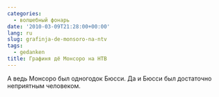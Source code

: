 ```yaml
---
categories:
  - волшебный фонарь
date: '2010-03-09T21:28:00+00:00'
lang: ru
slug: grafinja-de-monsoro-na-ntv
tags:
  - gedanken
title: Графиня дё Монсоро на НТВ
---
```




А ведь Монсоро был одногодок Бюсси. Да и Бюсси был достаточно неприятным человеком.